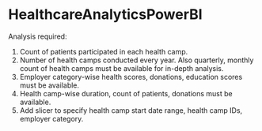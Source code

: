 # HealthcareAnalyticsPowerBI
Analysis required:
1.	Count of patients participated in each health camp.
2.	Number of health camps conducted every year. Also quarterly, monthly count of health camps must be available for in-depth analysis.
3.	Employer category-wise health scores, donations, education scores must be available.
4.	Health camp-wise duration, count of patients, donations must be available.
5.	Add slicer to specify health camp start date range, health camp IDs, employer category.


